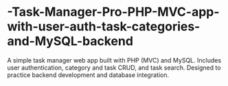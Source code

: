 # -Task-Manager-Pro-PHP-MVC-app-with-user-auth-task-categories-and-MySQL-backend
A simple task manager web app built with PHP (MVC) and MySQL. Includes user authentication, category and task CRUD, and task search. Designed to practice backend development and database integration.
